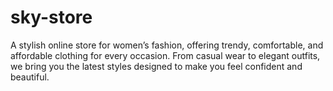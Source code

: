 # sky-store
A stylish online store for women’s fashion, offering trendy, comfortable, and affordable clothing for every occasion. From casual wear to elegant outfits, we bring you the latest styles designed to make you feel confident and beautiful.
